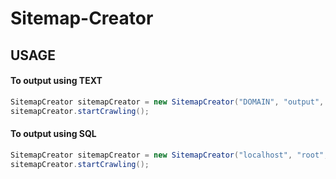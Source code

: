 # Sitemap-Creator

## USAGE

#### To output using TEXT
```java
SitemapCreator sitemapCreator = new SitemapCreator("DOMAIN", "output", "txt");
sitemapCreator.startCrawling();
```


#### To output using SQL
```java
SitemapCreator sitemapCreator = new SitemapCreator("localhost", "root", "", "DB", "TABLE");
sitemapCreator.startCrawling();
```
